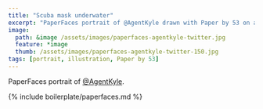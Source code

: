 ```yaml
---
title: "Scuba mask underwater"
excerpt: "PaperFaces portrait of @AgentKyle drawn with Paper by 53 on an iPad."
image: 
  path: &image /assets/images/paperfaces-agentkyle-twitter.jpg 
  feature: *image
  thumb: /assets/images/paperfaces-agentkyle-twitter-150.jpg
tags: [portrait, illustration, Paper by 53]
---
```


PaperFaces portrait of [@AgentKyle](http://twitter.com/AgentKyle).

{% include boilerplate/paperfaces.md %}
